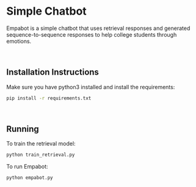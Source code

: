 # Simple Chatbot

Empabot is a simple chatbot that uses retrieval responses and generated sequence-to-sequence responses to help college students through emotions.

<br>

## Installation Instructions

Make sure you have python3 installed and install the requirements:

```bash
pip install -r requirements.txt
```

<br>

## Running

To train the retrieval model:

```bash
python train_retrieval.py
```

To run Empabot:

```bash
python empabot.py
```

